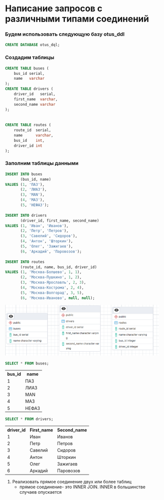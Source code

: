 # Написание запросов с различными типами соединений
### Будем использовать следующую базу otus_ddl
```sql
CREATE DATABASE otus_dql;
```
### Создадим таблицы
```sql
CREATE TABLE buses (
    bus_id serial,
    name   varchar
);
CREATE TABLE drivers (
    driver_id   serial,
    first_name  varchar,
    second_name varchar
);


CREATE TABLE routes (
    route_id  serial,
    name      varchar,
    bus_id    int,
    driver_id int
);
```
### Заполним таблицы данными
```sql
INSERT INTO buses
       (bus_id, name)
VALUES (1, 'ПАЗ'),
       (2, 'ЛИАЗ'),
       (3, 'MAN'),
       (4, 'МАЗ'),
       (5, 'НЕФАЗ');

INSERT INTO drivers
       (driver_id, first_name, second_name)
VALUES (1, 'Иван', 'Иванов'),
       (2, 'Петр', 'Петров'),
       (3, 'Савелий', 'Сидоров'),
       (4, 'Антон', 'Шторкин'),
       (5, 'Олег', 'Зажигаев'),
       (6, 'Аркадий', 'Паровозов');

INSERT INTO routes
       (route_id, name, bus_id, driver_id)
VALUES (1, 'Москва-Болшево', 1, 1),
       (2, 'Москва-Пушкино', 1, 2),
       (3, 'Москва-Ярославль', 2, 3),
       (4, 'Москва-Кострома', 2, 4),
       (5, 'Москва-Волгорад', 3, 5),
       (6, 'Москва-Иваново', null, null);

```

![Маршруты и водители](/img/Screenshot_3.png "Маршруты и водители")


```sql
SELECT * FROM buses;
```

 <table>
    <tr>
    <th>bus_id</th>	<th>name</th>
    </tr>
    <tr>
    <td>1</td>	<td>ПАЗ</td>
    </tr>
    <tr>
    <td>2</td>	<td>ЛИАЗ</td>
    </tr>
    <tr>
    <td>3</td>	<td>MAN</td>
    </tr>
    <tr>
    <td>4</td>	<td>МАЗ</td>
    </tr>
    <tr>
    <td>5</td>	<td>НЕФАЗ</td>
    </tr>
 </table>  
 
```sql
SELECT * FROM drivers;
```
 <table>
    <tr>
    <th>driver_id</th>	<th>First_name</th><th>Second_name</th>
    </tr>
    <tr>
    <td>1</td>	<td>Иван</td><td>Иванов</td>
    </tr>
    <tr>
    <td>2</td>	<td>Петр</td><td>Петров</td>
    </tr>
    <tr>
    <td>3</td>	<td>Савелий</td><td>Сидоров</td>
    </tr>
    <tr>
    <td>4</td>	<td>Антон</td><td>Шторкин</td>
    </tr>
    <tr>
    <td>5</td>	<td>Олег</td><td>Зажигаев</td>
    </tr>
    <tr>
    <td>6</td>	<td>Аркадий</td><td>Паровозов</td>
    </tr>
 </table>

1. Реализовать прямое соединение двух или более таблиц
   - прямое соединение- это INNER JOIN. INNER в большинстве случаев опускается
    
